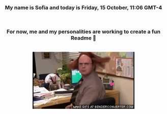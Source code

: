 


<div align="center">
<h3 >My name is Sofia and today is Friday, 15 October, 11:06 GMT-4</h3><br>
<h3 >For now, me and my personalities are working to create a fun Readme 👋
</h3><br>
<img src='img/dwight.gif' alt='working...'/>
</div>

